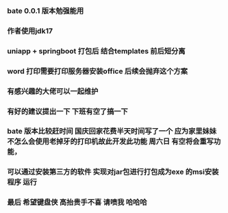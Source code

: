 ### bate 0.0.1 版本勉强能用
### 作者使用jdk17
### uniapp + springboot 打包后 结合templates 前后短分离
### word 打印需要打印服务器安装office 后续会抛弃这个方案
### 有感兴趣的大佬可以一起维护
### 有好的建议提出一下 下班有空了搞一下
### bate 版本比较赶时间 国庆回家花费半天时间写了一个 应为家里妹妹不怎么会使用老掉牙的打印机故此开发此功能 周六日 有空将会重写功能，
### 可以通过安装第三方的软件 实现对jar包进行打包成为exe 的msi安装程序 运行
### 最后 希望键盘侠 高抬贵手不喜 请喷我 哈哈哈 